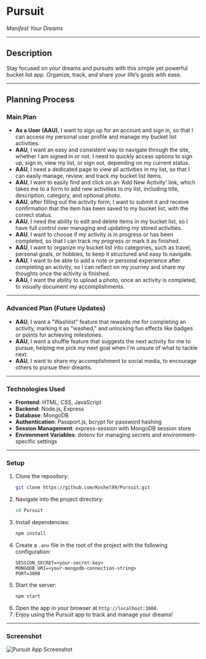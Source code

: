 # Pursuit  
*Manifest Your Dreams*  

---

## Description  
Stay focused on your dreams and pursuits with this simple yet powerful bucket list app. Organize, track, and share your life’s goals with ease.  

---

## Planning Process

### Main Plan  

- **As a User (AAU)**, I want to sign up for an account and sign in, so that I can access my personal user profile and manage my bucket list activities.  
- **AAU**, I want an easy and consistent way to navigate through the site, whether I am signed in or not. I need to quickly access options to sign up, sign in, view my list, or sign out, depending on my current status.  
- **AAU**, I need a dedicated page to view all activities in my list, so that I can easily manage, review, and track my bucket list items.  
- **AAU**, I want to easily find and click on an ‘Add New Activity’ link, which takes me to a form to add new activities to my list, including title, description, category, and optional photo.  
- **AAU**, after filling out the activity form, I want to submit it and receive confirmation that the item has been saved to my bucket list, with the correct status.  
- **AAU**, I need the ability to edit and delete items in my bucket list, so I have full control over managing and updating my stored activities.  
- **AAU**, I want to choose if my activity is in progress or has been completed, so that I can track my progress or mark it as finished.  
- **AAU**, I want to organize my bucket list into categories, such as travel, personal goals, or hobbies, to keep it structured and easy to navigate.  
- **AAU**, I want to be able to add a note or personal experience after completing an activity, so I can reflect on my journey and share my thoughts once the activity is finished.  
- **AAU**, I want the ability to upload a photo, once an activity is completed, to visually document my accomplishments.  

---

### Advanced Plan (Future Updates)  

- **AAU**, I want a "Washlist" feature that rewards me for completing an activity, marking it as "washed," and unlocking fun effects like badges or points for achieving milestones.  
- **AAU**, I want a shuffle feature that suggests the next activity for me to pursue, helping me pick my next goal when I'm unsure of what to tackle next.  
- **AAU**, I want to share my accomplishment to social media, to encourage others to pursue their dreams.  

---

### Technologies Used  

- **Frontend**: HTML, CSS, JavaScript  
- **Backend**: Node.js, Express  
- **Database**: MongoDB  
- **Authentication**: Passport.js, bcrypt for password hashing  
- **Session Management**: express-session with MongoDB session store  
- **Environment Variables**: dotenv for managing secrets and environment-specific settings  

---

### Setup  

1. Clone the repository:
    ```bash
    git clone https://github.com/Koshel99/Pursuit.git
    ```
2. Navigate into the project directory:
    ```bash
    cd Pursuit
    ```
3. Install dependencies:
    ```bash
    npm install
    ```
4. Create a `.env` file in the root of the project with the following configuration:
    ```
    SESSION_SECRET=<your-secret-key>
    MONGODB_URI=<your-mongodb-connection-string>
    PORT=3000
    ```
5. Start the server:
    ```bash
    npm start
    ```
6. Open the app in your browser at `http://localhost:3000`.  
7. Enjoy using the Pursuit app to track and manage your dreams!  

---

### Screenshot  
![Pursuit App Screenshot](https://raw.githubusercontent.com/Koshel99/Pursuit/main/public/screenshot.png)

